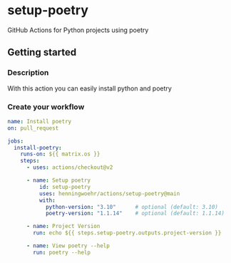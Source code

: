 # setup-poetry
GitHub Actions for Python projects using poetry

## Getting started

### Description
With this action you can easily install python and poetry 

### Create your workflow
```yaml
name: Install poetry
on: pull_request

jobs:
  install-poetry:
    runs-on: ${{ matrix.os }}
    steps:
      - uses: actions/checkout@v2

      - name: Setup poetry
          id: setup-poetry
          uses: henningwoehr/actions/setup-poetry@main
          with:
            python-version: "3.10"      # optional (default: 3.10)
            poetry-version: "1.1.14"    # optional (default: 1.1.14)

      - name: Project Version
        run: echo ${{ steps.setup-poetry.outputs.project-version }}

      - name: View poetry --help
        run: poetry --help
```